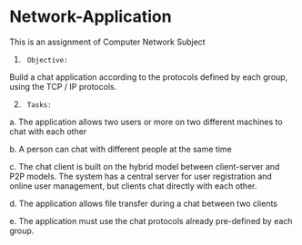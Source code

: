 # Network-Application
This is an assignment of Computer Network Subject

1.      Objective: 

Build a chat application according to the protocols defined by each group, using the TCP / IP protocols.

2.      Tasks:

a.     The application allows two users or more on two different machines to chat with each other

b.     A person can chat with different people at the same time

c.  The chat client is built on the hybrid model between client-server and P2P models. The system has a central server for user registration and online user management, but clients chat directly with each other.

d.    The application allows file transfer during a chat between two clients

e.    The application must use the chat protocols already pre-defined by each group.
